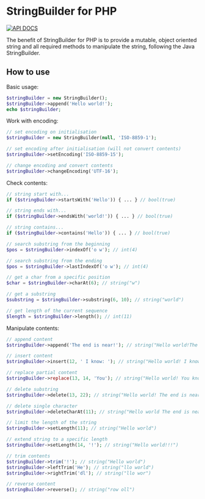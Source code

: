 StringBuilder for PHP
=====================

[![API DOCS](http://apigenerator.org/badge.png)](http://bit3.github.io/php-string-builder/class-StringBuilder.html)

The benefit of StringBuilder for PHP is to provide a mutable, object oriented string and all required methods to manipulate the string, following the Java StringBuilder.

How to use
----------

Basic usage:
```php
$stringBuilder = new StringBuilder();
$stringBuilder->append('Hello world!');
echo $stringBuilder;
```

Work with encoding:
```php
// set encoding on initialisation
$stringBuilder = new StringBuilder(null, 'ISO-8859-1');

// set encoding after initialisation (will not convert contents)
$stringBuilder->setEncoding('ISO-8859-15');

// change encoding and convert contents
$stringBuilder->changeEncoding('UTF-16');
```

Check contents:
```php
// string start with...
if ($stringBuilder->startsWith('Hello')) { ... } // bool(true)

// string ends with...
if ($stringBuilder->endsWith('world!')) { ... } // bool(true)

// string contains...
if ($stringBuilder->contains('Hello')) { ... } // bool(true)

// search substring from the beginning
$pos = $stringBuilder->indexOf('o w'); // int(4)

// search substring from the ending
$pos = $stringBuilder->lastIndexOf('o w'); // int(4)

// get a char from a specific position
$char = $stringBuilder->charAt(6); // string("w")

// get a substring
$substring = $stringBuilder->substring(6, 10); // string("world")

// get length of the current sequence
$length = $stringBuilder->length(); // int(11)
```

Manipulate contents:
```php
// append content
$stringBuilder->append('The end is near!'); // string("Hello world!The end is near!")

// insert content
$stringBuilder->insert(12, ' I know: '); // string("Hello world! I know: The end is near!")

// replace partial content
$stringBuilder->replace(13, 14, 'You'); // string("Hello world! You know: The end is near!")

// delete substring
$stringBuilder->delete(13, 22); // string("Hello world! The end is near!")

// delete single character
$stringBuilder->deleteCharAt(11); // string("Hello world The end is near!")

// limit the length of the string
$stringBuilder->setLength(11); // string("Hello world")

// extend string to a specific length
$stringBuilder->setLength(14, '!'); // string("Hello world!!!")

// trim contents
$stringBuilder->trim('!'); // string("Hello world")
$stringBuilder->leftTrim('He'); // string("llo world")
$stringBuilder->rightTrim('dl'); // string("llo wor")

// reverse content
$stringBuilder->reverse(); // string("row oll")
```

